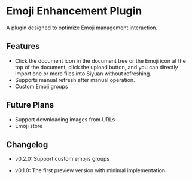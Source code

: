 # Emoji Enhancement Plugin

A plugin designed to optimize Emoji management interaction.

## Features

+ Click the document icon in the document tree or the Emoji icon at the top of the document, click the upload button, and you can directly import one or more files into Siyuan without refreshing.
+ Supports manual refresh after manual operation.
+ Custom Emoji groups

## Future Plans

+ Support downloading images from URLs
+ Emoji store

## Changelog

+ v0.2.0: Support custom emojis groups

+ v0.1.0: The first preview version with minimal implementation.
